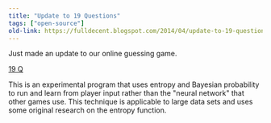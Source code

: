 ```yaml
---
title: "Update to 19 Questions"
tags: ["open-source"]
old-link: https://fulldecent.blogspot.com/2014/04/update-to-19-questions.html
---
```


Just made an update to our online guessing game.

[19 Q](https://phor.net/apps/19q/)

This is an experimental program that uses entropy and Bayesian probability to run and learn from player input rather than the "neural network" that other games use. This technique is applicable to large data sets and uses some original research on the entropy function.

